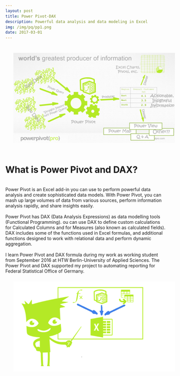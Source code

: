```yaml
---
layout: post
title: Power Pivot-DAX
description: Powerful data analysis and data modeling in Excel
img: /img/pq/pp1.png
date: 2017-03-01
---
```


<img class="center" src="/img/pp/pp2.PNG" style="padding:25px">

# What is Power Pivot and DAX?
<Br>
Power Pivot is an Excel add-in you can use to perform powerful data analysis and create sophisticated data models. With Power Pivot, you can mash up large volumes of data from various sources, perform information analysis rapidly, and share insights easily.
<Br>
 <Br>
Power Pivot has DAX (Data Analysis Expressions) as data modelling tools (Functional Programming). 
ou can use DAX to define custom calculations for Calculated Columns and for Measures (also known as calculated fields). DAX includes some of the functions used in Excel formulas, and additional functions designed to work with relational data and perform dynamic aggregation.
<Br>
<Br>
I learn Power Pivot and DAX formula during my work as working student from September 2016 at HTW Berlin-University of Applied Sciences.
The Power Pivot and DAX supported my project to automating reporting for Federal Statistical Office of Germany.

<img class="left" src="/img/pp/pp3.png" style="padding:25px">


 
